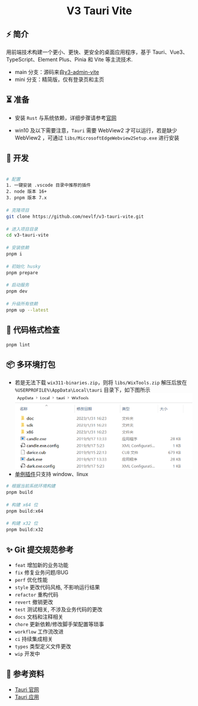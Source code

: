 <div align="center">
  <h1>V3 Tauri Vite</h1>
</div>

## ⚡ 简介

用前端技术构建一个更小、更快、更安全的桌面应用程序，基于 Tauri、Vue3、TypeScript、Element Plus、Pinia 和 Vite 等主流技术.

- main 分支：源码来自[v3-admin-vite](https://github.com/un-pany/v3-admin-vite)
- mini 分支：精简版，仅有登录页和主页

## ⏳ 准备

- 安装 `Rust` 与系统依赖，详细步骤请参考[官网](https://tauri.app/zh-cn/v1/guides/getting-started/prerequisites)

- win10 及以下需要注意，`Tauri` 需要 WebView2 才可以运行，若是缺少 WebView2 ，可通过 `libs/MicrosoftEdgeWebview2Setup.exe` 进行安装

## 🚀 开发

```bash

# 配置
1. 一键安装 .vscode 目录中推荐的插件
2. node 版本 16+
3. pnpm 版本 7.x

# 克隆项目
git clone https://github.com/nevlf/v3-tauri-vite.git

# 进入项目目录
cd v3-tauri-vite

# 安装依赖
pnpm i

# 初始化 husky
pnpm prepare

# 启动服务
pnpm dev

# 升级所有依赖
pnpm up --latest
```

## 🔧 代码格式检查

```bash
pnpm lint
```

## 📦️ 多环境打包

- 若是无法下载 `wix311-binaries.zip`，则将 `libs/WixTools.zip` 解压后放在 `%USERPROFILE%\AppData\Local\tauri` 目录下，如下图所示
  ![](./libs/WixTools.png)
- [单例插件](https://github.com/tauri-apps/tauri-plugin-single-instance)只支持 window、linux

```bash
# 根据当前系统环境构建
pnpm build

# 构建 x64 位
pnpm build:x64

# 构建 x32 位
pnpm build:x32
```

## ✨ Git 提交规范参考

- `feat` 增加新的业务功能
- `fix` 修复业务问题/BUG
- `perf` 优化性能
- `style` 更改代码风格, 不影响运行结果
- `refactor` 重构代码
- `revert` 撤销更改
- `test` 测试相关, 不涉及业务代码的更改
- `docs` 文档和注释相关
- `chore` 更新依赖/修改脚手架配置等琐事
- `workflow` 工作流改进
- `ci` 持续集成相关
- `types` 类型定义文件更改
- `wip` 开发中

## 📄 参考资料

- [Tauri 官网](https://tauri.app/)
- [Tauri 应用](https://juejin.cn/post/7116185354293477383)
